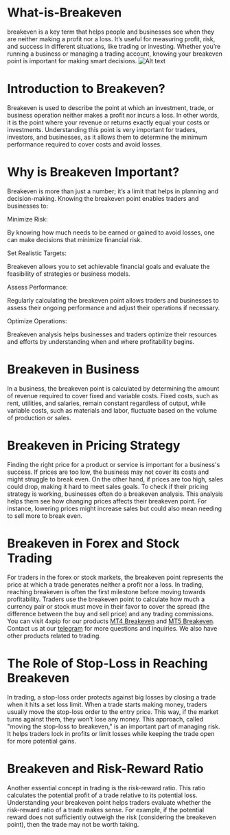# What-is-Breakeven
breakeven is a key term that helps people and businesses see when they are neither making a profit nor a loss. It’s useful for measuring profit, risk, and success in different situations, like trading or investing. Whether you’re running a business or managing a trading account, knowing your breakeven point is important for making smart decisions.
![Alt text](https://4xpip.com/wp-content/uploads/2023/05/unnamed-_1_-2.webp)

# Introduction to Breakeven?

Breakeven is used to describe the point at which an investment, trade, or business operation neither makes a profit nor incurs a loss. In other words, it is the point where your revenue or returns exactly equal your costs or investments. Understanding this point is very important for traders, investors, and businesses, as it allows them to determine the minimum performance required to cover costs and avoid losses. 

# Why is Breakeven Important? 

Breakeven is more than just a number; it’s a limit that helps in planning and decision-making. Knowing the breakeven point enables traders and businesses to: 

Minimize Risk: 

By knowing how much needs to be earned or gained to avoid losses, one can make decisions that minimize financial risk. 

Set Realistic Targets:  

Breakeven allows you to set achievable financial goals and evaluate the feasibility of strategies or business models. 

Assess Performance:  

Regularly calculating the breakeven point allows traders and businesses to assess their ongoing performance and adjust their operations if necessary. 

Optimize Operations:  

Breakeven analysis helps businesses and traders optimize their resources and efforts by understanding when and where profitability begins. 

# Breakeven in Business 

In a business, the breakeven point is calculated by determining the amount of revenue required to cover fixed and variable costs. Fixed costs, such as rent, utilities, and salaries, remain constant regardless of output, while variable costs, such as materials and labor, fluctuate based on the volume of production or sales. 

# Breakeven in Pricing Strategy 

Finding the right price for a product or service is important for a business's success. If prices are too low, the business may not cover its costs and might struggle to break even. On the other hand, if prices are too high, sales could drop, making it hard to meet sales goals. To check if their pricing strategy is working, businesses often do a breakeven analysis. This analysis helps them see how changing prices affects their breakeven point. For instance, lowering prices might increase sales but could also mean needing to sell more to break even. 

# Breakeven in Forex and Stock Trading 

For traders in the forex or stock markets, the breakeven point represents the price at which a trade generates neither a profit nor a loss. In trading, reaching breakeven is often the first milestone before moving towards profitability. Traders use the breakeven point to calculate how much a currency pair or stock must move in their favor to cover the spread (the difference between the buy and sell price) and any trading commissions. You can visit 4xpip for our products [MT4 Breakeven](https://4xpip.com/product/mt4-breakeven-ea/) and [MT5 Breakeven](https://4xpip.com/product/mt5-breakeven-ea/). Contact us at our [telegram](https://t.me/pip_4x) for more questions and inquiries. We also have other products related to trading.

# The Role of Stop-Loss in Reaching Breakeven 

In trading, a stop-loss order protects against big losses by closing a trade when it hits a set loss limit. When a trade starts making money, traders usually move the stop-loss order to the entry price. This way, if the market turns against them, they won’t lose any money. This approach, called "moving the stop-loss to breakeven," is an important part of managing risk. It helps traders lock in profits or limit losses while keeping the trade open for more potential gains. 

# Breakeven and Risk-Reward Ratio 

Another essential concept in trading is the risk-reward ratio. This ratio calculates the potential profit of a trade relative to its potential loss. Understanding your breakeven point helps traders evaluate whether the risk-reward ratio of a trade makes sense. For example, if the potential reward does not sufficiently outweigh the risk (considering the breakeven point), then the trade may not be worth taking. 
